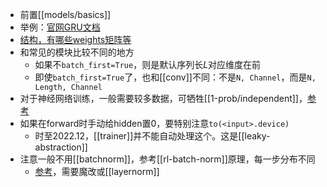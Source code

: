 - 前置[[models/basics]]
- 举例：[官网GRU文档](https://pytorch.org/docs/stable/generated/torch.nn.GRU.html)
- [结构，有哪些weights矩阵等](https://zhuanlan.zhihu.com/p/30844905)
- 和常见的模块比较不同的地方
  - 如果不`batch_first=True`，则是默认序列长$L$对应维度在前
  - 即使`batch_first=True`了，也和[[conv]]不同：不是`N, Channel`，而是`N, Length, Channel`
- 对于神经网络训练，一般需要较多数据，可牺牲[[1-prob/independent]]，[参考](https://stats.stackexchange.com/questions/490813/is-it-better-to-split-sequences-into-overlapping-or-non-overlapping-training-sam)
- 如果在forward时手动给hidden置0，要特别注意`to(<input>.device)`
  - 时至2022.12，[[trainer]]并不能自动处理这个。这是[[leaky-abstraction]]
- 注意一般不用[[batchnorm]]，参考[[rl-batch-norm]]原理，每一步分布不同
  - [参考](https://zhuanlan.zhihu.com/p/398255616)，需要魔改或[[layernorm]]